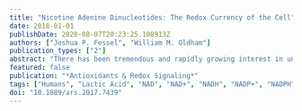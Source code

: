 ```yaml
---
title: "Nicotine Adenine Dinucleotides: The Redox Currency of the Cell"
date: 2018-01-01
publishDate: 2020-08-07T20:23:25.108913Z
authors: ["Joshua P. Fessel", "William M. Oldham"]
publication_types: ["2"]
abstract: "There has been tremendous and rapidly growing interest in understanding intermediary metabolism as a key aspect of both normal cellular function and as a participant in the molecular pathogenesis of many different complex diseases. This area of research naturally intersects at virtually every level with the substantial and expanding body of knowledge regarding mechanisms of cellular redox balance. In this Forum, the contributing authors address specifically the union of intermediary metabolism and redox biology through detailed consideration of the biochemistry and biology of nicotine adenine dinucleotides, the cell's \"redox currency.\" From technical considerations of how to measure nicotine adenine dinucleotides all the way to detailed treatments of their potential roles in specific disease states, this Forum provides a thorough introduction to a topic that is positioned to be at the heart of the next wave of research in metabolism and redox biology. Antioxid. Redox Signal. 28, 165-166."
featured: false
publication: "*Antioxidants & Redox Signaling*"
tags: ["Humans", "Lactic Acid", "NAD", "NAD+", "NADH", "NADP+", "NADPH", "Oxidation-Reduction", "pyridine dinucleotides", "Pyruvic Acid"]
doi: "10.1089/ars.2017.7439"
---
```


